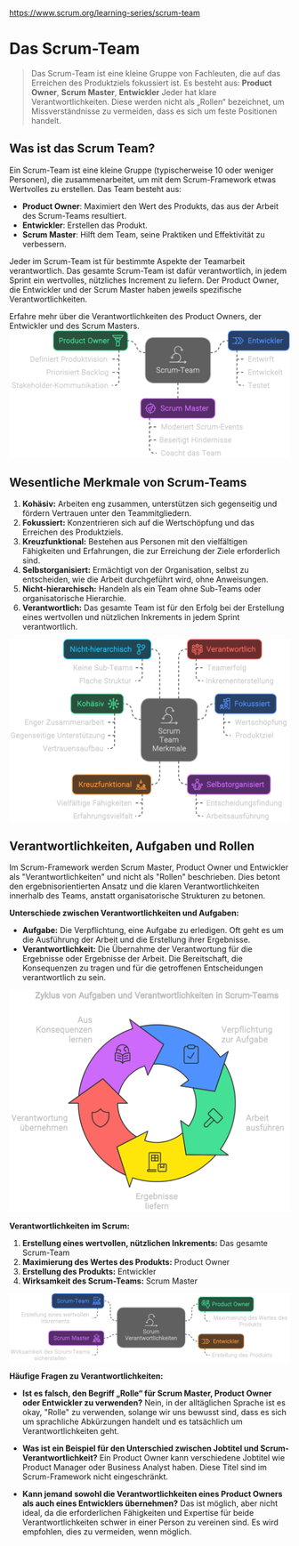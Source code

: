 https://www.scrum.org/learning-series/scrum-team

# Das Scrum-Team
> Das Scrum-Team ist eine kleine Gruppe von Fachleuten, die auf das Erreichen des Produktziels fokussiert ist. 
> Es besteht aus:
  **Product Owner**, **Scrum Master**, **Entwickler**
  Jeder hat klare Verantwortlichkeiten. Diese werden nicht als „Rollen“ bezeichnet, um Missverständnisse zu vermeiden, dass es sich um feste Positionen handelt.

## Was ist das Scrum Team?

Ein Scrum-Team ist eine kleine Gruppe (typischerweise 10 oder weniger Personen), die zusammenarbeitet, um mit dem Scrum-Framework etwas Wertvolles zu erstellen. Das Team besteht aus:

- **Product Owner**: Maximiert den Wert des Produkts, das aus der Arbeit des Scrum-Teams resultiert.
- **Entwickler**: Erstellen das Produkt.
- **Scrum Master**: Hilft dem Team, seine Praktiken und Effektivität zu verbessern.

Jeder im Scrum-Team ist für bestimmte Aspekte der Teamarbeit verantwortlich. Das gesamte Scrum-Team ist dafür verantwortlich, in jedem Sprint ein wertvolles, nützliches Increment zu liefern. Der Product Owner, die Entwickler und der Scrum Master haben jeweils spezifische Verantwortlichkeiten.

Erfahre mehr über die Verantwortlichkeiten des Product Owners, der Entwickler und des Scrum Masters.
![Scrum-Team](/files/scrum-team-10.svg)

## **Wesentliche Merkmale von Scrum-Teams**

1. **Kohäsiv:** Arbeiten eng zusammen, unterstützen sich gegenseitig und fördern Vertrauen unter den Teammitgliedern.
2. **Fokussiert:** Konzentrieren sich auf die Wertschöpfung und das Erreichen des Produktziels.
3. **Kreuzfunktional:** Bestehen aus Personen mit den vielfältigen Fähigkeiten und Erfahrungen, die zur Erreichung der Ziele erforderlich sind.
4. **Selbstorganisiert:** Ermächtigt von der Organisation, selbst zu entscheiden, wie die Arbeit durchgeführt wird, ohne Anweisungen.
5. **Nicht-hierarchisch:** Handeln als ein Team ohne Sub-Teams oder organisatorische Hierarchie.
6. **Verantwortlich:** Das gesamte Team ist für den Erfolg bei der Erstellung eines wertvollen und nützlichen Inkrements in jedem Sprint verantwortlich.

![Merkmale Scrum Team](/files/scrum-team-20.svg)

## **Verantwortlichkeiten, Aufgaben und Rollen**

Im Scrum-Framework werden Scrum Master, Product Owner und Entwickler als "Verantwortlichkeiten" und nicht als "Rollen" beschrieben. Dies betont den ergebnisorientierten Ansatz und die klaren Verantwortlichkeiten innerhalb des Teams, anstatt organisatorische Strukturen zu betonen.

**Unterschiede zwischen Verantwortlichkeiten und Aufgaben:**

- **Aufgabe:** Die Verpflichtung, eine Aufgabe zu erledigen. Oft geht es um die Ausführung der Arbeit und die Erstellung ihrer Ergebnisse.
- **Verantwortlichkeit:** Die Übernahme der Verantwortung für die Ergebnisse oder Ergebnisse der Arbeit. Die Bereitschaft, die Konsequenzen zu tragen und für die getroffenen Entscheidungen verantwortlich zu sein.

![Aufagen](/files/scrum-team-30.svg)

**Verantwortlichkeiten im Scrum:**

1. **Erstellung eines wertvollen, nützlichen Inkrements:** Das gesamte Scrum-Team
2. **Maximierung des Wertes des Produkts:** Product Owner
3. **Erstellung des Produkts:** Entwickler
4. **Wirksamkeit des Scrum-Teams:** Scrum Master

![Verantwortlichkeiten](/files/scrum-team-40.svg)

**Häufige Fragen zu Verantwortlichkeiten:**

- **Ist es falsch, den Begriff „Rolle“ für Scrum Master, Product Owner oder Entwickler zu verwenden?**
  Nein, in der alltäglichen Sprache ist es okay, "Rolle" zu verwenden, solange wir uns bewusst sind, dass es sich um sprachliche Abkürzungen handelt und es tatsächlich um Verantwortlichkeiten geht.

- **Was ist ein Beispiel für den Unterschied zwischen Jobtitel und Scrum-Verantwortlichkeit?**
  Ein Product Owner kann verschiedene Jobtitel wie Product Manager oder Business Analyst haben. Diese Titel sind im Scrum-Framework nicht eingeschränkt.

- **Kann jemand sowohl die Verantwortlichkeiten eines Product Owners als auch eines Entwicklers übernehmen?**
  Das ist möglich, aber nicht ideal, da die erforderlichen Fähigkeiten und Expertise für beide Verantwortlichkeiten schwer in einer Person zu vereinen sind. Es wird empfohlen, dies zu vermeiden, wenn möglich.